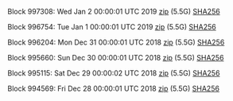 Block 997308: Wed Jan  2 00:00:01 UTC 2019 [zip](https://dash-bootstrap.ams3.digitaloceanspaces.com/mainnet/2019-01-02/bootstrap.dat.zip) (5.5G) [SHA256](https://dash-bootstrap.ams3.digitaloceanspaces.com/mainnet/2019-01-02/sha256.txt)

Block 996754: Tue Jan  1 00:00:01 UTC 2019 [zip](https://dash-bootstrap.ams3.digitaloceanspaces.com/mainnet/2019-01-01/bootstrap.dat.zip) (5.5G) [SHA256](https://dash-bootstrap.ams3.digitaloceanspaces.com/mainnet/2019-01-01/sha256.txt)

Block 996204: Mon Dec 31 00:00:01 UTC 2018 [zip](https://dash-bootstrap.ams3.digitaloceanspaces.com/mainnet/2018-12-31/bootstrap.dat.zip) (5.5G) [SHA256](https://dash-bootstrap.ams3.digitaloceanspaces.com/mainnet/2018-12-31/sha256.txt)

Block 995660: Sun Dec 30 00:00:01 UTC 2018 [zip](https://dash-bootstrap.ams3.digitaloceanspaces.com/mainnet/2018-12-30/bootstrap.dat.zip) (5.5G) [SHA256](https://dash-bootstrap.ams3.digitaloceanspaces.com/mainnet/2018-12-30/sha256.txt)

Block 995115: Sat Dec 29 00:00:02 UTC 2018 [zip](https://dash-bootstrap.ams3.digitaloceanspaces.com/mainnet/2018-12-29/bootstrap.dat.zip) (5.5G) [SHA256](https://dash-bootstrap.ams3.digitaloceanspaces.com/mainnet/2018-12-29/sha256.txt)

Block 994569: Fri Dec 28 00:00:01 UTC 2018 [zip](https://dash-bootstrap.ams3.digitaloceanspaces.com/mainnet/2018-12-28/bootstrap.dat.zip) (5.5G) [SHA256](https://dash-bootstrap.ams3.digitaloceanspaces.com/mainnet/2018-12-28/sha256.txt)
